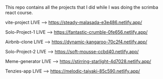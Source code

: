 This repo contains all the projects that I did while I was doing the scrimba react course.

vite-project LIVE --> https://steady-malasada-e3e486.netlify.app/

Solo-Project-1 LIVE --> https://fantastic-crumble-0fe656.netlify.app/

Airbnb-clone LIVE --> https://dynamic-kangaroo-70c2f4.netlify.app/

Solo-Project-2 LIVE --> https://soft-mousse-ccbd40.netlify.app/

Meme-generator LIVE --> https://stirring-starlight-4d7028.netlify.app/

Tenzies-app LIVE --> https://melodic-taiyaki-85c590.netlify.app/
